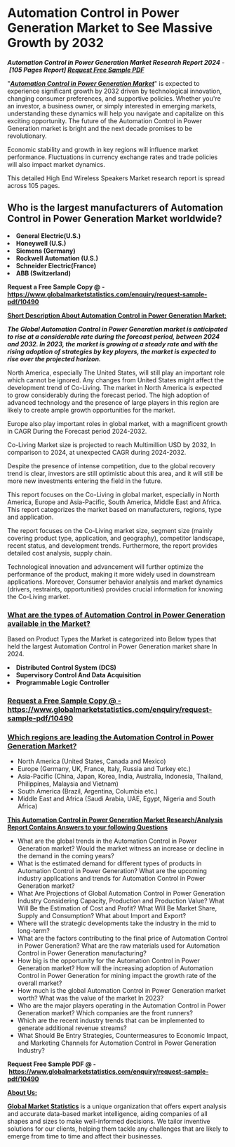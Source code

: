 <h1>Automation Control in Power Generation Market to See Massive Growth by 2032</h1><p><em><strong>Automation Control in Power Generation Market Research Report 2024</strong></em>&nbsp;-&nbsp;<em><strong>[105 Pages Report] </strong></em><em><strong><a href="https://www.globalmarketstatistics.com/enquiry/request-sample-pdf/10490">Request Free Sample PDF</a></strong></em></p><p>"<a style="font-style: italic; font-weight: bold;" href="https://www.globalmarketstatistics.com/market-reports/automation-control-in-power-generation-market-10490">Automation Control in Power Generation Market</a>" is expected to experience significant growth by 2032 driven by technological innovation, changing consumer preferences, and supportive policies. Whether you're an investor, a business owner, or simply interested in emerging markets, understanding these dynamics will help you navigate and capitalize on this exciting opportunity. The future of the&nbsp;Automation Control in Power Generation market is bright and the next decade promises to be revolutionary.</p><p>Economic stability and growth in key regions will influence market performance. Fluctuations in currency exchange rates and trade policies will also impact market dynamics.</p><p>This detailed&nbsp;High End Wireless Speakers Market research report is spread across 105 pages.</p><h2><strong>Who is the largest manufacturers of Automation Control in Power Generation Market worldwide?</strong></h2><p><strong><li>General Electric(U.S.)<li>Honeywell (U.S.)<li>Siemens (Germany)<li>Rockwell Automation (U.S.)<li>Schneider Electric(France)<li>ABB (Switzerland)</strong></p><p><strong>Request a Free Sample Copy @ - <a href="https://www.globalmarketstatistics.com/enquiry/request-sample-pdf/10490">https://www.globalmarketstatistics.com/enquiry/request-sample-pdf/10490</a></strong></p><p><strong><u>Short Description About Automation Control in Power Generation Market:</u></strong></p><p><strong><em>The Global Automation Control in Power Generation market is anticipated to rise at a considerable rate during the forecast period, between 2024 and 2032. In 2023, the market is growing at a steady rate and with the rising adoption of strategies by key players, the market is expected to rise over the projected horizon.</em></strong></p><p>North America, especially The United States, will still play an important role which cannot be ignored. Any changes from United States might affect the development trend of Co-Living. The market in North America is expected to grow considerably during the forecast period. The high adoption of advanced technology and the presence of large players in this region are likely to create ample growth opportunities for the market.</p><p>Europe also play important roles in global market, with a magnificent growth in CAGR During the Forecast period 2024-2032.</p><p>Co-Living Market size is projected to reach Multimillion USD by 2032, In comparison to 2024, at unexpected CAGR during 2024-2032.</p><p>Despite the presence of intense competition, due to the global recovery trend is clear, investors are still optimistic about this area, and it will still be more new investments entering the field in the future.</p><p>This report focuses on the Co-Living in global market, especially in North America, Europe and Asia-Pacific, South America, Middle East and Africa. This report categorizes the market based on manufacturers, regions, type and application.</p><p>The report focuses on the Co-Living market size, segment size (mainly covering product type, application, and geography), competitor landscape, recent status, and development trends. Furthermore, the report provides detailed cost analysis, supply chain.</p><p>Technological innovation and advancement will further optimize the performance of the product, making it more widely used in downstream applications. Moreover, Consumer behavior analysis and market dynamics (drivers, restraints, opportunities) provides crucial information for knowing the Co-Living market.</p><h3 class="rank-math-question "><span style="text-decoration: underline;">What are the types of Automation Control in Power Generation available in the Market?</span></h3><p>Based on Product Types the Market is categorized into Below types that held the largest Automation Control in Power Generation market share In 2024.</p><p><strong><li>Distributed Control System (DCS)<li>Supervisory Control And Data Acquisition<li>Programmable Logic Controller</strong></p><h3 class="rank-math-question "><span style="text-decoration: underline;">Request a Free Sample Copy @ - <a href="https://www.globalmarketstatistics.com/enquiry/request-sample-pdf/10490">https://www.globalmarketstatistics.com/enquiry/request-sample-pdf/10490</a></span></h3><h3 class="rank-math-question "><span style="text-decoration: underline;">Which regions are leading the Automation Control in Power Generation Market?</span></h3><ul><li>North America (United States, Canada and Mexico)</li><li>Europe (Germany, UK, France, Italy, Russia and Turkey etc.)</li><li>Asia-Pacific (China, Japan, Korea, India, Australia, Indonesia, Thailand, Philippines, Malaysia and Vietnam)</li><li>South America (Brazil, Argentina, Columbia etc.)</li><li>Middle East and Africa (Saudi Arabia, UAE, Egypt, Nigeria and South Africa)</li></ul><p><strong><u>This Automation Control in Power Generation Market Research/Analysis Report Contains Answers to your following Questions</u></strong></p><ul><li>What are the global trends in the Automation Control in Power Generation market? Would the market witness an increase or decline in the demand in the coming years?</li><li>What is the estimated demand for different types of products in Automation Control in Power Generation? What are the upcoming industry applications and trends for Automation Control in Power Generation market?</li><li>What Are Projections of Global Automation Control in Power Generation Industry Considering Capacity, Production and Production Value? What Will Be the Estimation of Cost and Profit? What Will Be Market Share, Supply and Consumption? What about Import and Export?</li><li>Where will the strategic developments take the industry in the mid to long-term?</li><li>What are the factors contributing to the final price of Automation Control in Power Generation? What are the raw materials used for Automation Control in Power Generation manufacturing?</li><li>How big is the opportunity for the Automation Control in Power Generation market? How will the increasing adoption of Automation Control in Power Generation for mining impact the growth rate of the overall market?</li><li>How much is the global Automation Control in Power Generation market worth? What was the value of the market In 2023?</li><li>Who are the major players operating in the Automation Control in Power Generation market? Which companies are the front runners?</li><li>Which are the recent industry trends that can be implemented to generate additional revenue streams?</li><li>What Should Be Entry Strategies, Countermeasures to Economic Impact, and Marketing Channels for Automation Control in Power Generation Industry?</li></ul><p><strong>Request Free Sample PDF @ -&nbsp;<a href="https://www.globalmarketstatistics.com/enquiry/request-sample-pdf/10490">https://www.globalmarketstatistics.com/enquiry/request-sample-pdf/10490</a></strong></p><p><strong><u>About Us:</u></strong></p><p><strong><a href="https://www.globalmarketstatistics.com/">Global Market Statistics</a></strong> is a unique organization that offers expert analysis and accurate data-based market intelligence, aiding companies of all shapes and sizes to make well-informed decisions. We tailor inventive solutions for our clients, helping them tackle any challenges that are likely to emerge from time to time and affect their businesses.</p>
